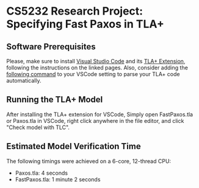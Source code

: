 # CS5232 Research Project: Specifying Fast Paxos in TLA+

## Software Prerequisites

Please, make sure to install
[Visual Studio Code](https://code.visualstudio.com/download) and its
[TLA+ Extension](https://marketplace.visualstudio.com/items?itemName=alygin.vscode-tlaplus),
following the instructions on the linked pages. Also, consider adding the
[following command](https://github.com/alygin/vscode-tlaplus/wiki/Automatic-Module-Parsing)
to your VSCode setting to parse your TLA+ code automatically.

## Running the TLA+ Model

After installing the TLA+ extension for VSCode, Simply open FastPaxos.tla or Paxos.tla in VSCode, right click anywhere in the file editor, and click "Check model with TLC".

## Estimated Model Verification Time

The following timings were achieved on a 6-core, 12-thread CPU:
- Paxos.tla: 4 seconds
- FastPaxos.tla: 1 minute 2 seconds